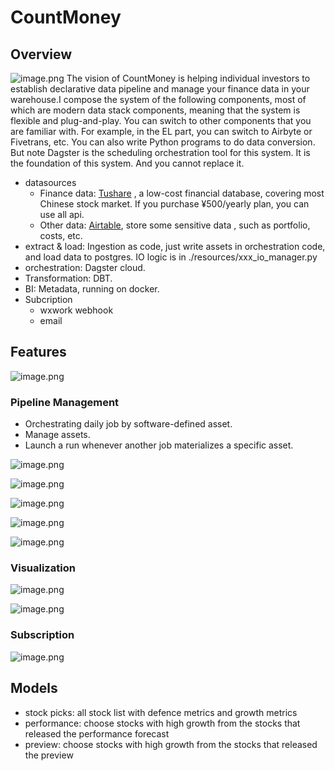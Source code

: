 # CountMoney

## Overview

![image.png](doc/pic/overview.png?t=1674575257624)
The vision of CountMoney is helping individual investors to establish declarative data pipeline and manage your finance data in your warehouse.I compose the system of the following components, most of which are modern data stack components, meaning that the system is flexible and plug-and-play. You can switch to other components that you are familiar with. For example, in the EL part, you can switch to Airbyte or Fivetrans, etc. You can also write Python programs to do data conversion. But note Dagster is the scheduling orchestration tool for this system. It is the foundation of this system. And you cannot replace it.

* datasources
  * Finance data: [Tushare](https://tushare.pro/document/1) , a low-cost financial database, covering most Chinese stock market. If you purchase ¥500/yearly plan, you can use all api.
  * Other data: [Airtable](https://airtable.com/), store some sensitive data , such as portfolio, costs, etc.
* extract & load: Ingestion as code, just write assets in orchestration code, and load data to postgres. IO logic is in ./resources/xxx_io_manager.py
* orchestration: Dagster cloud.
* Transformation: DBT.
* BI: Metadata, running on docker.
* Subcription
  * wxwork webhook
  * email

## Features

![image.png](doc/pic/GlobalAssetLineage.png)

### Pipeline Management

* Orchestrating daily job by software-defined asset.
* Manage assets.
* Launch a run whenever another job materializes a specific asset.

![image.png](doc/pic/Asset_events.png?t=1674573784793)

![image.png](doc/pic/Asset_plots.png)

![image.png](doc/pic/Asset_definition.png)

![image.png](doc/pic/Asset_lineage.png)

![image.png](doc/pic/Sensor.png)

### Visualization

![image.png](doc/pic/portfolio.png)

![image.png](doc/pic/preview.png)

### Subscription

![image.png](doc/pic/pushing.png)

## Models

* stock picks: all stock list with defence metrics and growth metrics
* performance: choose stocks with high growth from the stocks that released the performance forecast
* preview: choose stocks with high growth from the stocks that released the preview
